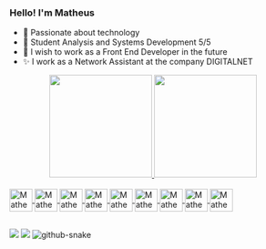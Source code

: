 ###  Hello! I'm Matheus


- 🔭 Passionate about technology
- 🌱 Student Analysis and Systems Development 5/5
- 🔭 I wish to work as a Front End Developer in the future
- ✨ I work as a Network Assistant at the company DIGITALNET

<div align="center">
  <a href="https://github.com/MatheusNxt25">
  <img height="180em" src="https://github-readme-stats.vercel.app/api?username=MatheusNxt25&show_icons=true&theme=cobalt&include_all_commits=true&count_private=true"/>
  <img height="180em" src="https://github-readme-stats.vercel.app/api/top-langs/?username=MatheusNxt25&layout=compact&langs_count=7&theme=cobalt"/>
</div>
 
<div style="display: inline_block"><br>
  <img align="center" alt="Matheus-Js" height="40" width="40" src="https://cdn.jsdelivr.net/gh/devicons/devicon/icons/javascript/javascript-original.svg" >
  <img align="center" alt="Matheus-React" height="40" width="40" src="https://cdn.jsdelivr.net/gh/devicons/devicon/icons/react/react-original.svg" >
  <img align="center" alt="Matheus-HTML" height="40" width="40" src="https://cdn.jsdelivr.net/gh/devicons/devicon/icons/html5/html5-original.svg" >
  <img align="center" alt="Matheus-CSS" height="40" width="40" src="https://cdn.jsdelivr.net/gh/devicons/devicon/icons/css3/css3-original.svg" >
  <img align="center" alt="Matheus-figma" height="40" width="40" src="https://cdn.jsdelivr.net/gh/devicons/devicon/icons/figma/figma-original.svg" >
  <img align="center" alt="Matheus-Github" height="40" width="40" src="https://cdn.jsdelivr.net/gh/devicons/devicon/icons/github/github-original-wordmark.svg" >
  <img align="center" alt="Matheus-Vscode" height="40" width="40" src="https://cdn.jsdelivr.net/gh/devicons/devicon/icons/vscode/vscode-original-wordmark.svg" >
  <img align="center" alt="Matheus-Java" height="40" width="40" src="https://cdn.jsdelivr.net/gh/devicons/devicon/icons/java/java-original.svg" >
  <img align="center" alt="Matheus-MySQL" height="40" width="40" src="https://cdn.jsdelivr.net/gh/devicons/devicon/icons/mysql/mysql-original.svg"/>
</div>
  
##

<div>
    <a href="https://instagram.com/matheusnxt" target="_blank"><img src="https://img.shields.io/badge/-Instagram-%23E4405F?style=for-the- badge&logo=instagram&logoColor=white" target="_blank"></a>
     <a href="https://www.linkedin.com/in/matheus-oliveira-251a06154/" target="_blank"><img src="https://img.shields.io/badge/-LinkedIn-%230077B5?style =for-the-badge&logo=linkedin&logoColor=white" target="_blank"></a>
  
<picture>
  <source media="(prefers-color-scheme: dark)" srcset="github-snake-dark.svg" />
  <source media="(prefers-color-scheme: light)" srcset="github-snake.svg" />
  <img alt="github-snake" src="github-snake.svg" />
</picture>
</div>


